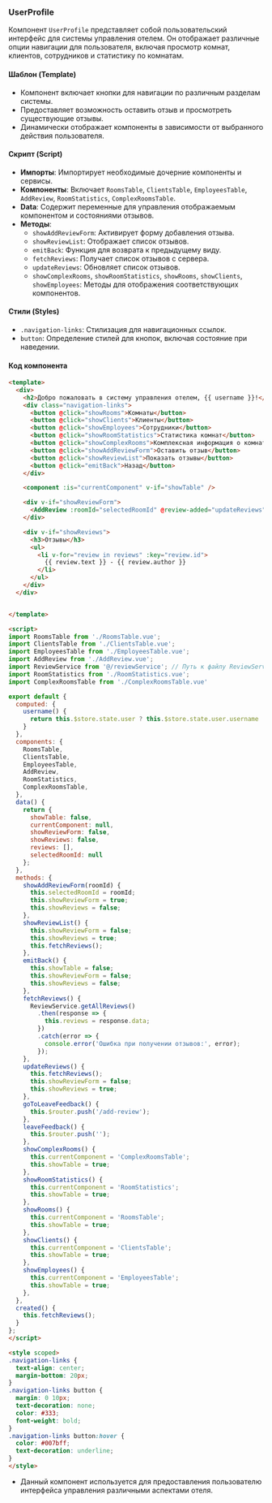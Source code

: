 ### UserProfile
Компонент `UserProfile` представляет собой пользовательский интерфейс для системы управления отелем. Он отображает различные опции навигации для пользователя, включая просмотр комнат, клиентов, сотрудников и статистику по комнатам.

#### Шаблон (Template)
- Компонент включает кнопки для навигации по различным разделам системы.
- Предоставляет возможность оставить отзыв и просмотреть существующие отзывы.
- Динамически отображает компоненты в зависимости от выбранного действия пользователя.

#### Скрипт (Script)
- **Импорты**: Импортирует необходимые дочерние компоненты и сервисы.
- **Компоненты**: Включает `RoomsTable`, `ClientsTable`, `EmployeesTable`, `AddReview`, `RoomStatistics`, `ComplexRoomsTable`.
- **Data**: Содержит переменные для управления отображаемым компонентом и состояниями отзывов.
- **Методы**:
  - `showAddReviewForm`: Активирует форму добавления отзыва.
  - `showReviewList`: Отображает список отзывов.
  - `emitBack`: Функция для возврата к предыдущему виду.
  - `fetchReviews`: Получает список отзывов с сервера.
  - `updateReviews`: Обновляет список отзывов.
  - `showComplexRooms`, `showRoomStatistics`, `showRooms`, `showClients`, `showEmployees`: Методы для отображения соответствующих компонентов.

#### Стили (Styles)
- `.navigation-links`: Стилизация для навигационных ссылок.
- `button`: Определение стилей для кнопок, включая состояние при наведении.

#### Код компонента
```html
<template>
  <div>
    <h2>Добро пожаловать в систему управления отелем, {{ username }}!</h2>
    <div class="navigation-links">
      <button @click="showRooms">Комнаты</button>
      <button @click="showClients">Клиенты</button>
      <button @click="showEmployees">Сотрудники</button>
      <button @click="showRoomStatistics">Статистика комнат</button>
      <button @click="showComplexRooms">Комплексная информация о комнатах</button>
      <button @click="showAddReviewForm">Оставить отзыв</button>
      <button @click="showReviewList">Показать отзывы</button>
      <button @click="emitBack">Назад</button>
    </div>

    <component :is="currentComponent" v-if="showTable" />

    <div v-if="showReviewForm">
      <AddReview :roomId="selectedRoomId" @review-added="updateReviews" />
    </div>

    <div v-if="showReviews">
      <h3>Отзывы</h3>
      <ul>
        <li v-for="review in reviews" :key="review.id">
          {{ review.text }} - {{ review.author }}
        </li>
      </ul>
    </div>
  </div>


</template>

<script>
import RoomsTable from './RoomsTable.vue';
import ClientsTable from './ClientsTable.vue';
import EmployeesTable from './EmployeesTable.vue';
import AddReview from './AddReview.vue';
import ReviewService from '@/reviewService'; // Путь к файлу ReviewService
import RoomStatistics from './RoomStatistics.vue';
import ComplexRoomsTable from './ComplexRoomsTable.vue'

export default {
  computed: {
    username() {
      return this.$store.state.user ? this.$store.state.user.username : 'Guest';
    }
  },
  components: {
    RoomsTable,
    ClientsTable,
    EmployeesTable,
    AddReview,
    RoomStatistics,
    ComplexRoomsTable,
  },
  data() {
    return {
      showTable: false,
      currentComponent: null,
      showReviewForm: false,
      showReviews: false,
      reviews: [],
      selectedRoomId: null
    };
  },
  methods: {
    showAddReviewForm(roomId) {
      this.selectedRoomId = roomId;
      this.showReviewForm = true;
      this.showReviews = false;
    },
    showReviewList() {
      this.showReviewForm = false;
      this.showReviews = true;
      this.fetchReviews();
    },
    emitBack() {
      this.showTable = false;
      this.showReviewForm = false;
      this.showReviews = false;
    },
    fetchReviews() {
      ReviewService.getAllReviews()
        .then(response => {
          this.reviews = response.data;
        })
        .catch(error => {
          console.error('Ошибка при получении отзывов:', error);
        });
    },
    updateReviews() {
      this.fetchReviews();
      this.showReviewForm = false;
      this.showReviews = true;
    },
    goToLeaveFeedback() {
      this.$router.push('/add-review');
    },
    leaveFeedback() {
      this.$router.push('');
    },
    showComplexRooms() {
      this.currentComponent = 'ComplexRoomsTable';
      this.showTable = true;
    },
    showRoomStatistics() {
      this.currentComponent = 'RoomStatistics';
      this.showTable = true;
    },
    showRooms() {
      this.currentComponent = 'RoomsTable';
      this.showTable = true;
    },
    showClients() {
      this.currentComponent = 'ClientsTable';
      this.showTable = true;
    },
    showEmployees() {
      this.currentComponent = 'EmployeesTable';
      this.showTable = true;
    },
  },
  created() {
    this.fetchReviews();
  }
};
</script>

<style scoped>
.navigation-links {
  text-align: center;
  margin-bottom: 20px;
}
.navigation-links button {
  margin: 0 10px;
  text-decoration: none;
  color: #333;
  font-weight: bold;
}
.navigation-links button:hover {
  color: #007bff;
  text-decoration: underline;
}
</style>
```
- Данный компонент используется для предоставления пользователю интерфейса управления различными аспектами отеля.

